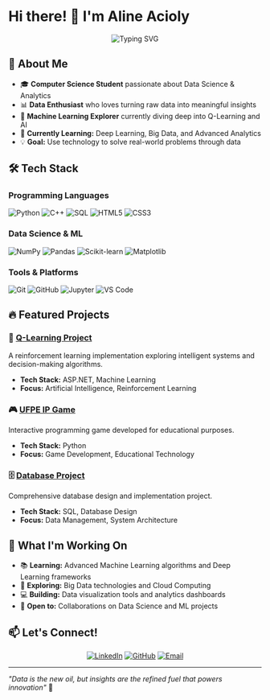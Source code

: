 # Hi there! 👋 I'm Aline Acioly

<div align="center">
  <img src="https://readme-typing-svg.herokuapp.com?font=Fira+Code&pause=1000&color=9745F5&center=true&vCenter=true&width=435&lines=Data+Science+Enthusiast+%F0%9F%93%8A;Python+%7C+SQL+%7C+C%2B%2B+Developer;Turning+Data+into+Insights+%F0%9F%94%8D;Always+learning+something+new!" alt="Typing SVG" />
</div>

## 🔬 About Me

- 🎓 **Computer Science Student** passionate about Data Science & Analytics
- 📊 **Data Enthusiast** who loves turning raw data into meaningful insights
- 🤖 **Machine Learning Explorer** currently diving deep into Q-Learning and AI
- 🌱 **Currently Learning:** Deep Learning, Big Data, and Advanced Analytics
- 💡 **Goal:** Use technology to solve real-world problems through data

## 🛠️ Tech Stack

### Programming Languages
![Python](https://img.shields.io/badge/Python-3776AB?style=for-the-badge&logo=python&logoColor=white)
![C++](https://img.shields.io/badge/C++-00599C?style=for-the-badge&logo=c%2B%2B&logoColor=white)
![SQL](https://img.shields.io/badge/SQL-4479A1?style=for-the-badge&logo=mysql&logoColor=white)
![HTML5](https://img.shields.io/badge/HTML5-E34F26?style=for-the-badge&logo=html5&logoColor=white)
![CSS3](https://img.shields.io/badge/CSS3-1572B6?style=for-the-badge&logo=css3&logoColor=white)

### Data Science & ML
![NumPy](https://img.shields.io/badge/NumPy-013243?style=for-the-badge&logo=numpy&logoColor=white)
![Pandas](https://img.shields.io/badge/Pandas-150458?style=for-the-badge&logo=pandas&logoColor=white)
![Scikit-learn](https://img.shields.io/badge/Scikit--learn-F7931E?style=for-the-badge&logo=scikit-learn&logoColor=white)
![Matplotlib](https://img.shields.io/badge/Matplotlib-11557c?style=for-the-badge&logo=python&logoColor=white)

### Tools & Platforms
![Git](https://img.shields.io/badge/Git-F05032?style=for-the-badge&logo=git&logoColor=white)
![GitHub](https://img.shields.io/badge/GitHub-181717?style=for-the-badge&logo=github&logoColor=white)
![Jupyter](https://img.shields.io/badge/Jupyter-F37626?style=for-the-badge&logo=jupyter&logoColor=white)
![VS Code](https://img.shields.io/badge/VS_Code-007ACC?style=for-the-badge&logo=visual-studio-code&logoColor=white)

## 🔥 Featured Projects

### 🤖 [Q-Learning Project](https://github.com/aanasC4/q-learning-project)
A reinforcement learning implementation exploring intelligent systems and decision-making algorithms.
- **Tech Stack:** ASP.NET, Machine Learning
- **Focus:** Artificial Intelligence, Reinforcement Learning

### 🎮 [UFPE IP Game](https://github.com/aanasC4/2023-2-UFPE-IP-Game)
Interactive programming game developed for educational purposes.
- **Tech Stack:** Python
- **Focus:** Game Development, Educational Technology

### 🗄️ [Database Project](https://github.com/aanasC4/db-project)
Comprehensive database design and implementation project.
- **Tech Stack:** SQL, Database Design
- **Focus:** Data Management, System Architecture

## 🎯 What I'm Working On

- 📚 **Learning:** Advanced Machine Learning algorithms and Deep Learning frameworks
- 🔬 **Exploring:** Big Data technologies and Cloud Computing
- 💻 **Building:** Data visualization tools and analytics dashboards
- 🤝 **Open to:** Collaborations on Data Science and ML projects

## 📫 Let's Connect!

<div align="center">
  
[![LinkedIn](https://img.shields.io/badge/LinkedIn-0077B5?style=for-the-badge&logo=linkedin&logoColor=white)](https://www.linkedin.com/in/aline-acioly-9217a7306/)
[![GitHub](https://img.shields.io/badge/GitHub-181717?style=for-the-badge&logo=github&logoColor=white)](https://github.com/aanasc4)
[![Email](https://img.shields.io/badge/Email-D14836?style=for-the-badge&logo=gmail&logoColor=white)](aan4@cin.ufpe.br)

</div>

---


*"Data is the new oil, but insights are the refined fuel that powers innovation"* 🚀

</div>
